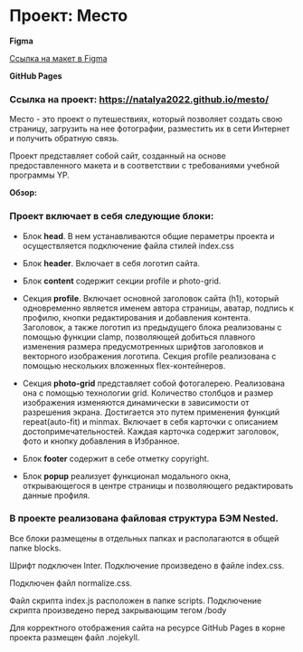 # Проект: Место

**Figma**

[Ссылка на макет в Figma](https://www.figma.com/file/2cn9N9jSkmxD84oJik7xL7/JavaScript.-Sprint-4?node-id=0%3A1)

**GitHub Pages**
### Ссылка на проект: https://natalya2022.github.io/mesto/

Место - это проект о путешествиях, который позволяет создать свою страницу, загрузить на нее фотографии, разместить их в сети Интернет и получить обратную связь.

Проект представляет собой сайт, созданный на основе предоставленного макета и в соответствии с требованиями учебной программы YP.

**Обзор:**
### Проект включает в себя следующие блоки:
* Блок **head**. В нем устанавливаются общие пераметры проекта и осуществляется подключение файла стилей index.css

* Блок **header**. Включает в себя логотип сайта. 

* Блок **content** содержит секции profile и photo-grid.

* Секция **profile**. Включает основной заголовок сайта (h1), который одновременно является именем автора страницы, аватар, подпись к профилю, кнопки редактирования и добавления контента. Заголовок, а также логотип из предыдущего блока реализованы с помощью функции clamp, позволяющей добиться плавного изменения размера предусмотренных шрифтов заголовков и векторного изображения логотипа. Секция profile реализована с помощью нескольких вложенных flex-контейнеров.

* Секция **photo-grid** представляет собой фотогалерею. Реализована она с помощью технологии grid. Количество столбцов и размер изображения изменяются динамически в зависимости от разрешения экрана. Достигается это путем применения функций repeat(auto-fit) и minmax. Включает в себя карточки с описанием достопримечательностей. Каждая карточка содержит заголовок, фото и кнопку добавления в Избранное. 

* Блок **footer** содержит в себе отметку copyright.

* Блок **popup** реализует функционал модального окна, открывающегося в центре страницы и позволяющего редактировать данные профиля.


### В проекте реализована файловая структура БЭМ Nested.

Все блоки размещены в отдельных папках и располагаются в общей папке blocks.

Шрифт подключен Inter. Подключение произведено в файле index.css.

Подключен файл normalize.css.

Файл скрипта index.js расположен в папке scripts. Подключение скрипта произведено перед закрывающим тегом /body

Для корректного отображения сайта на ресурсе GitHub Pages в корне проекта размещен файл .nojekyll.
